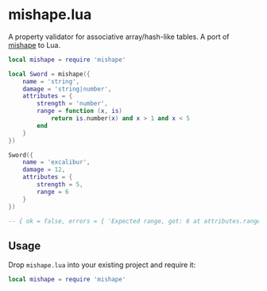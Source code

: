 # mishape.lua

A property validator for associative array/hash-like tables. A port of [mishape](https://github.com/kevinfiol/mishape) to Lua.

```lua
local mishape = require 'mishape'

local Sword = mishape({
    name = 'string',
    damage = 'string|number',
    attributes = {
        strength = 'number',
        range = function (x, is)
            return is.number(x) and x > 1 and x < 5
        end
    }
})

Sword({
    name = 'excalibur',
    damage = 12,
    attributes = {
        strength = 5,
        range = 6
    }
})

-- { ok = false, errors = { 'Expected range, got: 6 at attributes.range' } }
```

## Usage

Drop `mishape.lua` into your existing project and require it:

```lua
local mishape = require 'mishape'
```